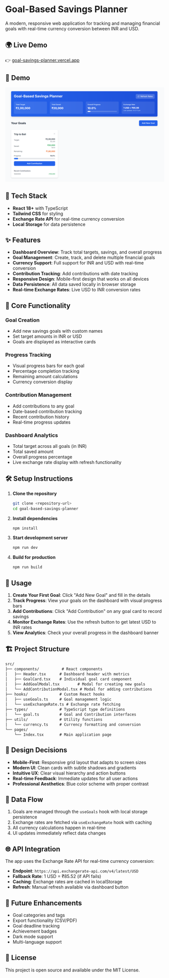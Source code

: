 
# Goal-Based Savings Planner

A modern, responsive web application for tracking and managing financial goals with real-time currency conversion between INR and USD.

## 🌍 Live Demo

👉 [goal-savings-planner.vercel.app](https://goal-savings-planner-st.vercel.app/) 


## 📸 Demo

![App Preview](./public/screenshot.png)


## 🚀 Tech Stack

- **React 18+** with TypeScript
- **Tailwind CSS** for styling
- **Exchange Rate API** for real-time currency conversion
- **Local Storage** for data persistence

## ✨ Features

- **Dashboard Overview**: Track total targets, savings, and overall progress
- **Goal Management**: Create, track, and delete multiple financial goals
- **Currency Support**: Full support for INR and USD with real-time conversion
- **Contribution Tracking**: Add contributions with date tracking
- **Responsive Design**: Mobile-first design that works on all devices
- **Data Persistence**: All data saved locally in browser storage
- **Real-time Exchange Rates**: Live USD to INR conversion rates

## 🎯 Core Functionality

### Goal Creation
- Add new savings goals with custom names
- Set target amounts in INR or USD
- Goals are displayed as interactive cards

### Progress Tracking
- Visual progress bars for each goal
- Percentage completion tracking
- Remaining amount calculations
- Currency conversion display

### Contribution Management
- Add contributions to any goal
- Date-based contribution tracking
- Recent contribution history
- Real-time progress updates

### Dashboard Analytics
- Total target across all goals (in INR)
- Total saved amount
- Overall progress percentage
- Live exchange rate display with refresh functionality

## 🛠️ Setup Instructions

1. **Clone the repository**
   ```bash
   git clone <repository-url>
   cd goal-based-savings-planner
   ```

2. **Install dependencies**
   ```bash
   npm install
   ```

3. **Start development server**
   ```bash
   npm run dev
   ```

4. **Build for production**
   ```bash
   npm run build
   ```

## 📱 Usage

1. **Create Your First Goal**: Click "Add New Goal" and fill in the details
2. **Track Progress**: View your goals on the dashboard with visual progress bars
3. **Add Contributions**: Click "Add Contribution" on any goal card to record savings
4. **Monitor Exchange Rates**: Use the refresh button to get latest USD to INR rates
5. **View Analytics**: Check your overall progress in the dashboard banner

## 🏗️ Project Structure

```
src/
├── components/          # React components
│   ├── Header.tsx      # Dashboard header with metrics
│   ├── GoalCard.tsx    # Individual goal card component
│   ├── AddGoalModal.tsx        # Modal for creating new goals
│   └── AddContributionModal.tsx # Modal for adding contributions
├── hooks/              # Custom React hooks
│   ├── useGoals.ts     # Goal management logic
│   └── useExchangeRate.ts # Exchange rate fetching
├── types/              # TypeScript type definitions
│   └── goal.ts         # Goal and Contribution interfaces
├── utils/              # Utility functions
│   └── currency.ts     # Currency formatting and conversion
└── pages/
    └── Index.tsx       # Main application page
```

## 🎨 Design Decisions

- **Mobile-First**: Responsive grid layout that adapts to screen sizes
- **Modern UI**: Clean cards with subtle shadows and gradients
- **Intuitive UX**: Clear visual hierarchy and action buttons
- **Real-time Feedback**: Immediate updates for all user actions
- **Professional Aesthetics**: Blue color scheme with proper contrast

## 🔄 Data Flow

1. Goals are managed through the `useGoals` hook with local storage persistence
2. Exchange rates are fetched via `useExchangeRate` hook with caching
3. All currency calculations happen in real-time
4. UI updates immediately reflect data changes

## 🌐 API Integration

The app uses the Exchange Rate API for real-time currency conversion:
- **Endpoint**: `https://api.exchangerate-api.com/v4/latest/USD`
- **Fallback Rate**: 1 USD = ₹85.52 (if API fails)
- **Caching**: Exchange rates are cached in localStorage
- **Refresh**: Manual refresh available via dashboard button

## 🎯 Future Enhancements

- Goal categories and tags
- Export functionality (CSV/PDF)
- Goal deadline tracking
- Achievement badges
- Dark mode support
- Multi-language support

## 📄 License

This project is open source and available under the MIT License.
